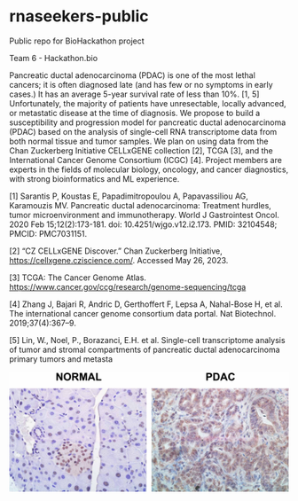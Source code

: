 # rnaseekers-public
Public repo for BioHackathon project

Team 6 - Hackathon.bio

Pancreatic ductal adenocarcinoma (PDAC) is one of the most lethal cancers; it is often diagnosed late (and has few or no symptoms in early cases.) It has an average 5-year survival rate of less than 10%. [1, 5] Unfortunately, the majority of patients have unresectable, locally advanced, or metastatic disease at the time of diagnosis. We propose to build a susceptibility and progression model for pancreatic ductal adenocarcinoma (PDAC) based on the analysis of single-cell RNA transcriptome data from both normal tissue and tumor samples. We plan on using data from the Chan Zuckerberg Initiative CELLxGENE collection [2], TCGA [3], and the International Cancer Genome Consortium (ICGC) [4]. Project members are experts in the fields of molecular biology, oncology, and cancer diagnostics, with strong bioinformatics and ML experience.

[1] Sarantis P, Koustas E, Papadimitropoulou A, Papavassiliou AG, Karamouzis MV. Pancreatic ductal adenocarcinoma: Treatment hurdles, tumor microenvironment and immunotherapy. World J Gastrointest Oncol. 2020 Feb 15;12(2):173-181. doi: 10.4251/wjgo.v12.i2.173. PMID: 32104548; PMCID: PMC7031151.

[2] “CZ CELLxGENE Discover.” Chan Zuckerberg Initiative, https://cellxgene.cziscience.com/. Accessed May 26, 2023.

[3] TCGA: The Cancer Genome Atlas. https://www.cancer.gov/ccg/research/genome-sequencing/tcga

[4] Zhang J, Bajari R, Andric D, Gerthoffert F, Lepsa A, Nahal-Bose H, et al. The international cancer genome consortium data portal. Nat Biotechnol. 2019;37(4):367–9.

[5] Lin, W., Noel, P., Borazanci, E.H. et al. Single-cell transcriptome analysis of tumor and stromal compartments of pancreatic ductal adenocarcinoma primary tumors and metasta

![normal vs PDAC, courtesy CSHL](reference/PDAC-pancreas-cells-comparison.jpg)

